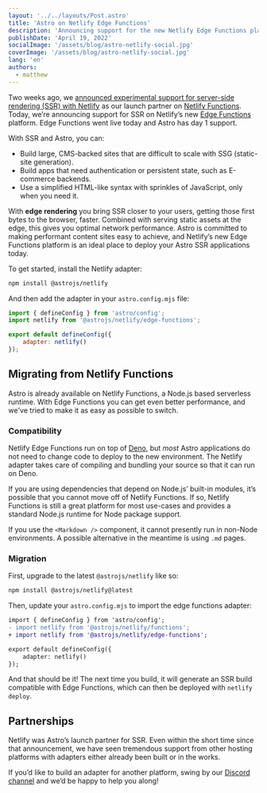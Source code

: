 ```yaml
---
layout: '../../layouts/Post.astro'
title: 'Astro on Netlify Edge Functions'
description: 'Announcing support for the new Netlify Edge Functions platform'
publishDate: 'April 19, 2022'
socialImage: '/assets/blog/astro-netlify-social.jpg'
coverImage: '/assets/blog/astro-netlify-social.jpg'
lang: 'en'
authors:
  - matthew
---
```


Two weeks ago, we [announced experimental support for server-side rendering (SSR) with Netlify](https://www.netlify.com/blog/astro-ssr) as our launch partner on [Netlify Functions](https://docs.netlify.com/functions/overview/). Today, we’re announcing support for SSR on Netlify’s new [Edge Functions](https://www.netlify.com/products/#netlify-edge-functions) platform. Edge Functions went live today and Astro has day 1 support.

With SSR and Astro, you can:

- Build large, CMS-backed sites that are difficult to scale with SSG (static-site generation).
- Build apps that need authentication or persistent state, such as E-commerce backends.
- Use a simplified HTML-like syntax with sprinkles of JavaScript, only when you need it.

With **edge rendering** you bring SSR closer to your users, getting those first bytes to the browser, faster. Combined with serving static assets at the edge, this gives you optimal network performance. Astro is committed to making performant content sites easy to achieve, and Netlify’s new Edge Functions platform is an ideal place to deploy your Astro SSR applications today.

To get started, install the Netlify adapter:

```bash
npm install @astrojs/netlify
```

And then add the adapter in your `astro.config.mjs` file:

```jsx
import { defineConfig } from 'astro/config';
import netlify from '@astrojs/netlify/edge-functions';

export default defineConfig({
	adapter: netlify()
});
```

## Migrating from Netlify Functions

Astro is already available on Netlify Functions, a Node.js based serverless runtime. With Edge Functions you can get even better performance, and we've tried to make it as easy as possible to switch.

### Compatibility

Netlify Edge Functions run on top of [Deno](https://deno.land/), but *most* Astro applications do not need to change code to deploy to the new environment. The Netlify adapter takes care of compiling and bundling your source so that it can run on Deno.

If you are using dependencies that depend on Node.js’ built-in modules, it’s possible that you cannot move off of Netlify Functions. If so, Netlify Functions is still a great platform for most use-cases and provides a standard Node.js runtime for Node package support. 

If you use the `<Markdown />` component, it cannot presently run in non-Node environments. A possible alternative in the meantime is using `.md` pages.

### Migration

First, upgrade to the latest `@astrojs/netlify` like so:

```bash
npm install @astrojs/netlify@latest
```

Then, update your `astro.config.mjs` to import the edge functions adapter:

```diff
import { defineConfig } from 'astro/config';
- import netlify from '@astrojs/netlify/functions';
+ import netlify from '@astrojs/netlify/edge-functions';

export default defineConfig({
	adapter: netlify()
});
```

And that should be it! The next time you build, it will generate an SSR build compatible with Edge Functions, which can then be deployed with `netlify deploy`.

## Partnerships

Netlify was Astro’s launch partner for SSR. Even within the short time since that announcement, we have seen tremendous support from other hosting platforms with adapters either already been built or in the works.

If you’d like to build an adapter for another platform, swing by our [Discord channel](https://discord.com/channels/830184174198718474/852168748353060875) and we’d be happy to help you along!